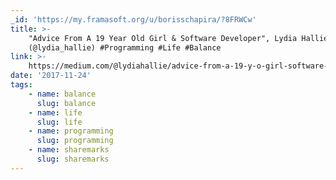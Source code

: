 ```yaml
---
_id: 'https://my.framasoft.org/u/borisschapira/?8FRWCw'
title: >-
    "Advice From A 19 Year Old Girl & Software Developer", Lydia Hallie
    (@lydia_hallie) #Programming #Life #Balance
link: >-
    https://medium.com/@lydiahallie/advice-from-a-19-y-o-girl-software-developer-88737bcc6be5
date: '2017-11-24'
tags:
    - name: balance
      slug: balance
    - name: life
      slug: life
    - name: programming
      slug: programming
    - name: sharemarks
      slug: sharemarks
---
```


<div class="markdown"><p></p></div>

